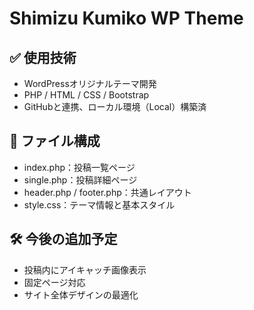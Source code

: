 # Shimizu Kumiko WP Theme

## ✅ 使用技術
- WordPressオリジナルテーマ開発
- PHP / HTML / CSS / Bootstrap
- GitHubと連携、ローカル環境（Local）構築済

## 📂 ファイル構成
- index.php：投稿一覧ページ
- single.php：投稿詳細ページ
- header.php / footer.php：共通レイアウト
- style.css：テーマ情報と基本スタイル

## 🛠 今後の追加予定
- 投稿内にアイキャッチ画像表示
- 固定ページ対応
- サイト全体デザインの最適化
